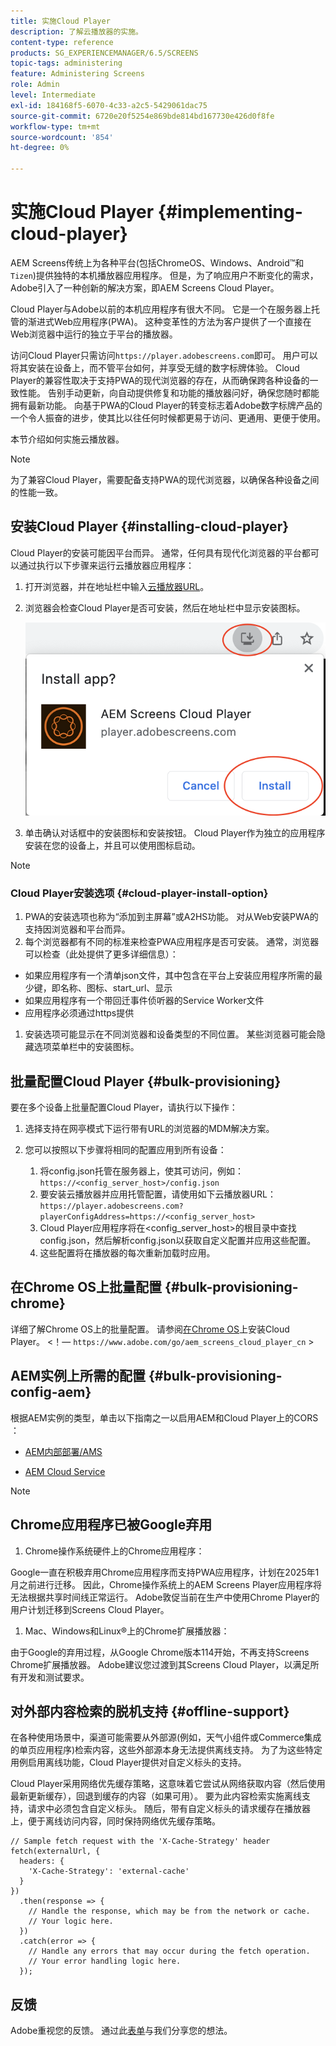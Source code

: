 ```yaml
---
title: 实施Cloud Player
description: 了解云播放器的实施。
content-type: reference
products: SG_EXPERIENCEMANAGER/6.5/SCREENS
topic-tags: administering
feature: Administering Screens
role: Admin
level: Intermediate
exl-id: 184168f5-6070-4c33-a2c5-5429061dac75
source-git-commit: 6720e20f5254e869bde814bd167730e426d0f8fe
workflow-type: tm+mt
source-wordcount: '854'
ht-degree: 0%

---
```


# 实施Cloud Player {#implementing-cloud-player}

AEM Screens传统上为各种平台(包括ChromeOS、Windows、Android™和`Tizen`)提供独特的本机播放器应用程序。 但是，为了响应用户不断变化的需求，Adobe引入了一种创新的解决方案，即AEM Screens Cloud Player。

Cloud Player与Adobe以前的本机应用程序有很大不同。 它是一个在服务器上托管的渐进式Web应用程序(PWA)。 这种变革性的方法为客户提供了一个直接在Web浏览器中运行的独立于平台的播放器。

访问Cloud Player只需访问`https://player.adobescreens.com`即可。 用户可以将其安装在设备上，而不管平台如何，并享受无缝的数字标牌体验。 Cloud Player的兼容性取决于支持PWA的现代浏览器的存在，从而确保跨各种设备的一致性能。 告别手动更新，向自动提供修复和功能的播放器问好，确保您随时都能拥有最新功能。 向基于PWA的Cloud Player的转变标志着Adobe数字标牌产品的一个令人振奋的进步，使其比以往任何时候都更易于访问、更通用、更便于使用。

本节介绍如何实施云播放器。

>[!NOTE]
>
>为了兼容Cloud Player，需要配备支持PWA的现代浏览器，以确保各种设备之间的性能一致。

## 安装Cloud Player {#installing-cloud-player}

Cloud Player的安装可能因平台而异。 通常，任何具有现代化浏览器的平台都可以通过执行以下步骤来运行云播放器应用程序：

1. 打开浏览器，并在地址栏中输入[云播放器URL](https://player.adobescreens.com/content/dam/universal-player/firmware.html)。
1. 浏览器会检查Cloud Player是否可安装，然后在地址栏中显示安装图标。

   ![图像](/help/user-guide/assets/cloud-player-install.png)

1. 单击确认对话框中的安装图标和安装按钮。 Cloud Player作为独立的应用程序安装在您的设备上，并且可以使用图标启动。

>[!NOTE]
>
>### Cloud Player安装选项 {#cloud-player-install-option}
>
>1. PWA的安装选项也称为“添加到主屏幕”或A2HS功能。 对从Web安装PWA的支持因浏览器和平台而异。
>1. 每个浏览器都有不同的标准来检查PWA应用程序是否可安装。 通常，浏览器可以检查（此处提供了更多详细信息）：
>
>* 如果应用程序有一个清单json文件，其中包含在平台上安装应用程序所需的最少键，即名称、图标、start_url、显示
>* 如果应用程序有一个带回迁事件侦听器的Service Worker文件
>* 应用程序必须通过https提供
>
>1. 安装选项可能显示在不同浏览器和设备类型的不同位置。 某些浏览器可能会隐藏选项菜单栏中的安装图标。

## 批量配置Cloud Player {#bulk-provisioning}

要在多个设备上批量配置Cloud Player，请执行以下操作：

1. 选择支持在网亭模式下运行带有URL的浏览器的MDM解决方案。
1. 您可以按照以下步骤将相同的配置应用到所有设备：

   1. 将config.json托管在服务器上，使其可访问，例如： `https://<config_server_host>/config.json`
   1. 要安装云播放器并应用托管配置，请使用如下云播放器URL： `https://player.adobescreens.com?playerConfigAddress=https://<config_server_host>`
   1. Cloud Player应用程序将在&lt;config_server_host>的根目录中查找config.json，然后解析config.json以获取自定义配置并应用这些配置。
   1. 这些配置将在播放器的每次重新加载时应用。

## 在Chrome OS上批量配置 {#bulk-provisioning-chrome}

详细了解Chrome OS上的批量配置。 请参阅[在Chrome OS](https://main--screens-franklin-documentation--hlxscreens.hlx.live/updates/cloud-player/guides/chromeos-install-cloud-player)上安装Cloud Player。 &lt;！— `https://www.adobe.com/go/aem_screens_cloud_player_cn` >

## AEM实例上所需的配置 {#bulk-provisioning-config-aem}

根据AEM实例的类型，单击以下指南之一以启用AEM和Cloud Player上的CORS ：

* [AEM内部部署/AMS](https://main--screens-franklin-documentation--hlxscreens.hlx.live/updates/cloud-player/guides/cors-settings-aem-onpremandams)<!-- `https://www.adobe.com/go/aem_screens_cors_ams_cn` -->

* [AEM Cloud Service](https://main--screens-franklin-documentation--hlxscreens.hlx.live/updates/cloud-player/guides/cors-settings-aem-cs) <!-- `https://www.adobe.com/go/aem_screens_cors_aemaacs_cn` -->


>[!NOTE]
>
>## Chrome应用程序已被Google弃用
>
>1. Chrome操作系统硬件上的Chrome应用程序：
>
>Google一直在积极弃用Chrome应用程序而支持PWA应用程序，计划在2025年1月之前进行迁移。 因此，Chrome操作系统上的AEM Screens Player应用程序将无法根据共享时间线正常运行。 Adobe敦促当前在生产中使用Chrome Player的用户计划迁移到Screens Cloud Player。
>
>1. Mac、Windows和Linux®上的Chrome扩展播放器：
>
>由于Google的弃用过程，从Google Chrome版本114开始，不再支持Screens Chrome扩展播放器。 Adobe建议您过渡到其Screens Cloud Player，以满足所有开发和测试要求。

## 对外部内容检索的脱机支持 {#offline-support}

在各种使用场景中，渠道可能需要从外部源(例如，天气小组件或Commerce集成的单页应用程序)检索内容，这些外部源本身无法提供离线支持。 为了为这些特定用例启用离线功能，Cloud Player提供对自定义标头的支持。

Cloud Player采用网络优先缓存策略，这意味着它尝试从网络获取内容（然后使用最新更新缓存），回退到缓存的内容（如果可用）。 要为此内容检索实施离线支持，请求中必须包含自定义标头。 随后，带有自定义标头的请求缓存在播放器上，便于离线访问内容，同时保持网络优先缓存策略。

```
// Sample fetch request with the 'X-Cache-Strategy' header
fetch(externalUrl, {
  headers: {
    'X-Cache-Strategy': 'external-cache'
  }
})
  .then(response => {
    // Handle the response, which may be from the network or cache.
    // Your logic here.
  })
  .catch(error => {
    // Handle any errors that may occur during the fetch operation.
    // Your error handling logic here.
  }); 
```

## 反馈

Adobe重视您的反馈。 通过此[表单](https://forms.office.com/pages/responsepage.aspx?id=Wht7-jR7h0OUrtLBeN7O4TFE0b_GjstOj6I1uGs9vLpURVdWWklQQTZZRTFVNEhRVlBWWldMWlJXOC4u)与我们分享您的想法。

